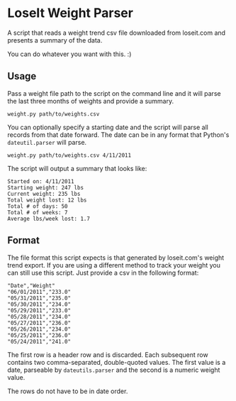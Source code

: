 # LoseIt Weight Parser

A script that reads a weight trend csv file downloaded from loseit.com and presents a summary of the data.

You can do whatever you want with this. :)

## Usage

Pass a weight file path to the script on the command line and it will parse the last three months of weights and provide a summary.

    weight.py path/to/weights.csv
    
    
You can optionally specify a starting date and the script will parse all records from that date forward. The date can be in any format that Python's `dateutil.parser` will parse.

    weight.py path/to/weights.csv 4/11/2011


The script will output a summary that looks like:

    Started on: 4/11/2011
    Starting weight: 247 lbs
    Current weight: 235 lbs
    Total weight lost: 12 lbs
    Total # of days: 50
    Total # of weeks: 7
    Average lbs/week lost: 1.7

## Format

The file format this script expects is that generated by loseit.com's weight trend export. If you are using a different method to track your weight you can still use this script. Just provide a csv in the following format:

    "Date","Weight"
    "06/01/2011","233.0"
    "05/31/2011","235.0"
    "05/30/2011","234.0"
    "05/29/2011","233.0"
    "05/28/2011","234.0"
    "05/27/2011","236.0"
    "05/26/2011","234.0"
    "05/25/2011","236.0"
    "05/24/2011","241.0"

The first row is a header row and is discarded. Each subsequent row contains two comma-separated, double-quoted values. The first value is a date, parseable by `dateutils.parser` and the second is a numeric weight value.

The rows do not have to be in date order.